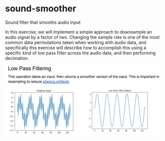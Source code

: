 # sound-smoother
Sound filter that smooths audio input

In this exercise, we will implement a simple approach to downsample an audio signal by a factor
of two. Changing the sample rate is one of the most common data permutations taken when
working with audio data, and specifically this exercise will describe how to accomplish this using
a specific kind of low pass filter across the audio data, and then performing decimation.

![](https://github.com/tonyseing/sound-smoother/blob/master/images/lowpass.png?raw=true)
